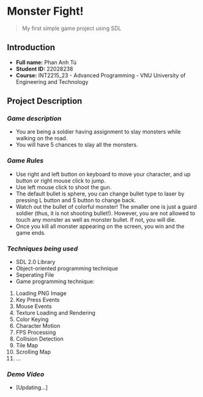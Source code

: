 # **Monster Fight!**
> My first simple game project using SDL

## Introduction
+ **Full name:**    Phan Anh Tú
+ **Student ID:**   22028238
+ **Course:**       INT2215_23 - Advanced Programming - VNU University of Engineering and Technology


## Project Description
### ***Game description***
+ You are being a soldier having assignment to slay monsters while walking on the road.
+ You will have 5 chances to slay all the monsters.

### ***Game Rules***
+ Use right and left button on keyboard to move your character, and up button or right mouse click to jump.
+ Use left mouse click to shoot the gun.
+ The default bullet is sphere, you can change bullet type to laser by pressing L button and S button to change back.
+ Watch out the bullet of colorful monster! The smaller one is just a guard soldier (thus, it is not shooting bullet!). However, you are not allowed to touch any monster as well as monster bullet. If not, you will die.
+ Once you kill all monster appearing on the screen, you win and the game ends.

### ***Techniques being used***
+ SDL 2.0 Library
+ Object-oriented programming technique
+ Seperating File
+ Game programming technique:

1. Loading PNG Image
2. Key Press Events
3. Mouse Events
4. Texture Loading and Rendering
5. Color Keying
6. Character Motion
7. FPS Processing
8. Collision Detection
9. Tile Map
10. Scrolling Map
11. ...

### ***Demo Video***
+ [Updating...]
